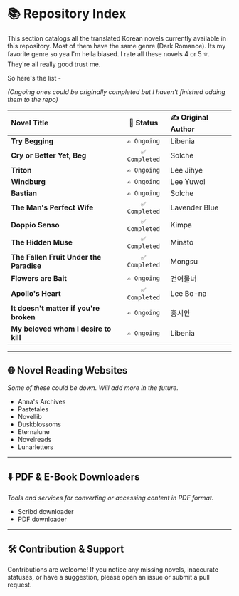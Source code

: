 # 📚 Repository Index

This section catalogs all the translated Korean novels currently available in this repository. Most of them have the same genre (Dark Romance). Its my favorite genre so yea I'm hella biased. I rate all these novels 4 or 5 ⭐. They're all really good trust me.

So here's the list -

*(Ongoing ones could be originally completed but I haven't finished adding them to the repo)*

| Novel Title | 📝 Status | ✍️ Original Author |
|:---|:---:|:---|
| **Try Begging** | `✍️ Ongoing` | Libenia |
| **Cry or Better Yet, Beg** | `✅ Completed` | Solche |
| **Triton** | `✍️ Ongoing` | Lee Jihye |
| **Windburg** | `✍️ Ongoing` | Lee Yuwol |
| **Bastian** | `✍️ Ongoing` | Solche |
| **The Man's Perfect Wife** | `✅ Completed` | Lavender Blue |
| **Doppio Senso** | `✅ Completed` | Kimpa |
| **The Hidden Muse** | `✅ Completed` | Minato |
| **The Fallen Fruit Under the Paradise** | `✅ Completed` | Mongsu |
| **Flowers are Bait** | `✍️ Ongoing` | 건어물녀 |
| **Apollo's Heart** | `✅ Completed` | Lee Bo-na |
| **It doesn't matter if you're broken** | `✍️ Ongoing` | 홍시안 |
| **My beloved whom I desire to kill** | `✍️ Ongoing` | Libenia |

---

## 🌐 Novel Reading Websites

*Some of these could be down. Will add more in the future.*

- Anna's Archives
- Pastetales
- Novellib
- Duskblossoms
- Eternalune
- Novelreads
- Lunarletters

---

## ⬇️ PDF & E-Book Downloaders

*Tools and services for converting or accessing content in PDF format.*

- Scribd downloader
- PDF downloader

---

## 🛠️ Contribution & Support

Contributions are welcome! If you notice any missing novels, inaccurate statuses, or have a suggestion, please open an issue or submit a pull request.
